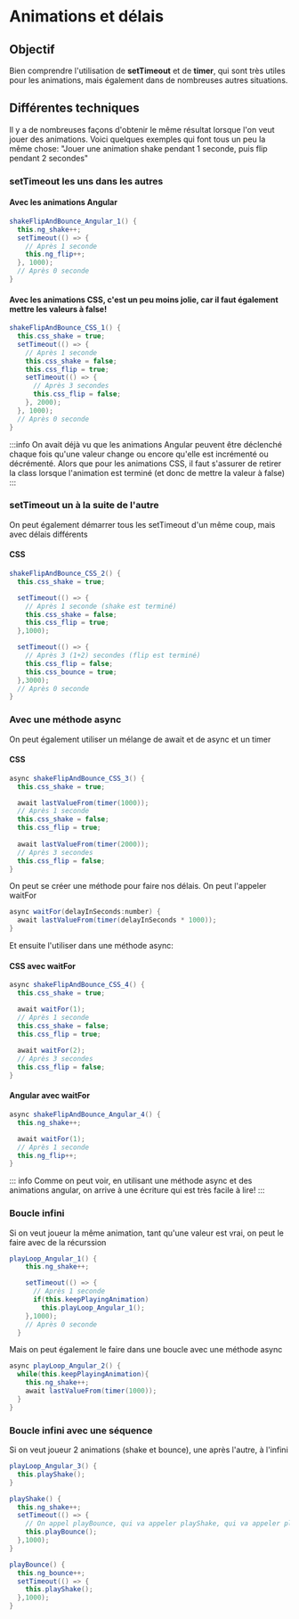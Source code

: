 # Animations et délais

## Objectif
Bien comprendre l'utilisation de **setTimeout** et de **timer**, qui sont très utiles pour les animations, mais également dans de nombreuses autres situations.

## Différentes techniques

Il y a de nombreuses façons d'obtenir le même résultat lorsque l'on veut jouer des animations. Voici quelques exemples qui font tous un peu la même chose: "Jouer une animation shake pendant 1 seconde, puis flip pendant 2 secondes"

### setTimeout les uns dans les autres

#### Avec les animations Angular
```csharp 
shakeFlipAndBounce_Angular_1() {
  this.ng_shake++;
  setTimeout(() => {
    // Après 1 seconde
    this.ng_flip++;
  }, 1000);
  // Après 0 seconde
}
```

#### Avec les animations CSS, c'est un peu moins jolie, car il faut également mettre les valeurs à false!
```csharp 
shakeFlipAndBounce_CSS_1() {
  this.css_shake = true;
  setTimeout(() => {
    // Après 1 seconde
    this.css_shake = false;
    this.css_flip = true;
    setTimeout(() => {
      // Après 3 secondes
      this.css_flip = false;
    }, 2000);
  }, 1000);
  // Après 0 seconde
}
```

:::info
On avait déjà vu que les animations Angular peuvent être déclenché chaque fois qu'une valeur change ou encore qu'elle est incrémenté ou décrémenté. Alors que pour les animations CSS, il faut s'assurer de retirer la class lorsque l'animation est terminé (et donc de mettre la valeur à false) 
:::

### setTimeout un à la suite de l'autre

On peut également démarrer tous les setTimeout d'un même coup, mais avec délais différents

#### CSS
```csharp 
shakeFlipAndBounce_CSS_2() {
  this.css_shake = true;

  setTimeout(() => {
    // Après 1 seconde (shake est terminé)
    this.css_shake = false;
    this.css_flip = true;
  },1000);

  setTimeout(() => {
    // Après 3 (1+2) secondes (flip est terminé)
    this.css_flip = false;
    this.css_bounce = true;
  },3000);
  // Après 0 seconde
}
```

### Avec une méthode async

On peut également utiliser un mélange de await et de async et un timer

#### CSS
```csharp 
async shakeFlipAndBounce_CSS_3() {
  this.css_shake = true;

  await lastValueFrom(timer(1000));
  // Après 1 seconde
  this.css_shake = false;
  this.css_flip = true;
  
  await lastValueFrom(timer(2000));
  // Après 3 secondes
  this.css_flip = false;
}
```

On peut se créer une méthode pour faire nos délais. On peut l'appeler waitFor

```csharp 
async waitFor(delayInSeconds:number) {
  await lastValueFrom(timer(delayInSeconds * 1000));
}
```

Et ensuite l'utiliser dans une méthode async:

#### CSS avec waitFor
```csharp 
async shakeFlipAndBounce_CSS_4() {
  this.css_shake = true;

  await waitFor(1);
  // Après 1 seconde
  this.css_shake = false;
  this.css_flip = true;
  
  await waitFor(2);
  // Après 3 secondes
  this.css_flip = false;
}
```

#### Angular avec waitFor
```csharp 
async shakeFlipAndBounce_Angular_4() {
  this.ng_shake++;

  await waitFor(1);
  // Après 1 seconde
  this.ng_flip++;
}
```

::: info
Comme on peut voir, en utilisant une méthode async et des animations angular, on arrive à une écriture qui est très facile à lire!
:::

### Boucle infini

Si on veut joueur la même animation, tant qu'une valeur est vrai, on peut le faire avec de la récurssion

```csharp 
playLoop_Angular_1() {
    this.ng_shake++;

    setTimeout(() => {
      // Après 1 seconde
      if(this.keepPlayingAnimation)
        this.playLoop_Angular_1();
    },1000);
    // Après 0 seconde
  }
```

Mais on peut également le faire dans une boucle avec une méthode async

```csharp 
async playLoop_Angular_2() {
  while(this.keepPlayingAnimation){
    this.ng_shake++;
    await lastValueFrom(timer(1000));
  }
}
```

### Boucle infini avec une séquence

Si on veut joueur 2 animations (shake et bounce), une après l'autre, à l'infini

```csharp 
playLoop_Angular_3() {
  this.playShake();
}

playShake() {
  this.ng_shake++;
  setTimeout(() => {
    // On appel playBounce, qui va appeler playShake, qui va appeler playBounce, qui va appeler playShake, qui va appeler....
    this.playBounce();
  },1000);
}

playBounce() {
  this.ng_bounce++;
  setTimeout(() => {
    this.playShake();
  },1000);
}
```


